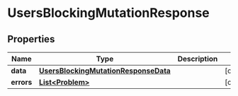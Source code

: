 

# UsersBlockingMutationResponse


## Properties

Name | Type | Description | Notes
------------ | ------------- | ------------- | -------------
**data** | [**UsersBlockingMutationResponseData**](UsersBlockingMutationResponseData.md) |  |  [optional]
**errors** | [**List&lt;Problem&gt;**](Problem.md) |  |  [optional]



